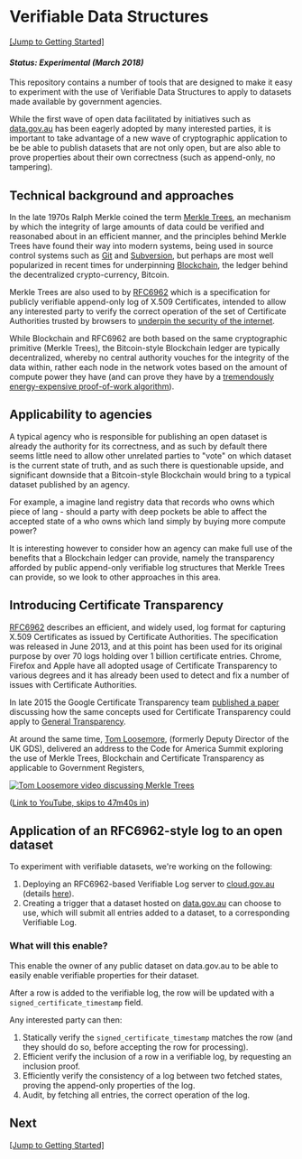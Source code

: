 # Verifiable Data Structures

[[Jump to Getting Started]](./doc/install.md)

#### *Status: Experimental (March 2018)*


This repository contains a number of tools that are designed to make it easy to experiment with the use of Verifiable Data Structures to apply to datasets made available by government agencies.

While the first wave of open data facilitated by initiatives such as [data.gov.au](https://data.gov.au) has been eagerly adopted by many interested parties, it is important to take advantage of a new wave of cryptographic application to be be able to publish datasets that are not only open, but are also able to prove properties about their own correctness (such as append-only, no tampering).

## Technical background and approaches

In the late 1970s Ralph Merkle coined the term [Merkle Trees](https://en.wikipedia.org/wiki/Merkle_tree), an mechanism by which the integrity of large amounts of data could be verified and reasonabed about in an efficient manner, and the principles behind Merkle Trees have found their way into modern systems, being used in source control systems such as [Git](https://blog.sourced.tech/post/difftree/) and [Subversion](https://paulhammant.com/2017/09/17/old-school-merkle-trees-rock/), but perhaps are most well popularized in recent times for underpinning [Blockchain](https://www.blockchain-council.org/blockchain/what-is-merkel-tree-merkel-root-in-blockchain/), the ledger behind the decentralized crypto-currency, Bitcoin.

Merkle Trees are also used to by [RFC6962](https://tools.ietf.org/html/rfc6962#section-2.1) which is a specification for publicly verifiable append-only  log of X.509 Certificates, intended to allow any interested party to verify the correct operation of the set of Certificate Authorities trusted by browsers to [underpin the security of the internet](https://www.certificate-transparency.org/).

While Blockchain and RFC6962 are both based on the same cryptographic primitive (Merkle Trees), the Bitcoin-style Blockchain ledger are typically decentralized, whereby no central authority vouches for the integrity of the data within, rather each node in the network votes based on the amount of compute power they have (and can prove they have by a [tremendously energy-expensive proof-of-work algorithm](https://www.theguardian.com/commentisfree/2017/nov/26/trouble-with-bitcoin-big-data-huge-energy-bill)).

## Applicability to agencies

A typical agency who is responsible for publishing an open dataset is already the authority for its correctness, and as such by default there seems little need to allow other unrelated parties to "vote" on which dataset is the current state of truth, and as such there is questionable upside, and significant downside that a Bitcoin-style Blockchain would bring to a typical dataset published by an agency.

For example, a imagine land registry data that records who owns which piece of lang - should a party with deep pockets be able to affect the accepted state of a who owns which land simply by buying more compute power?

It is interesting however to consider how an agency can make full use of the benefits that a Blockchain ledger can provide, namely the transparency afforded by public append-only verifiable log structures that Merkle Trees can provide, so we look to other approaches in this area.

## Introducing Certificate Transparency

[RFC6962](https://tools.ietf.org/html/rfc6962) describes an efficient, and widely used, log format for capturing X.509 Certificates as issued by Certificate Authorities. The specification was released in June 2013, and at this point has been used for its original purpose by over 70 logs holding over 1 billion certificate entries. Chrome, Firefox and Apple have all adopted usage of Certificate Transparency to various degrees and it has already been used to detect and fix a number of issues with Certificate Authorities.

In late 2015 the Google Certificate Transparency team [published a paper](https://github.com/google/trillian/blob/master/docs/VerifiableDataStructures.pdf) discussing how the same concepts used for Certificate Transparency could apply to [General Transparency](https://github.com/google/trillian/blob/master/docs/VerifiableDataStructures.pdf).

At around the same time, [Tom Loosemore](https://tom.loosemore.com/about/), (formerly Deputy Director of the UK GDS), delivered an address to the Code for America Summit exploring the use of Merkle Trees, Blockchain and Certificate Transparency as applicable to Government Registers, 

[![Tom Loosemore video discussing Merkle Trees](https://img.youtube.com/vi/VjE_zj-7A7A/0.jpg)](https://youtu.be/VjE_zj-7A7A?t=47m40s)

([Link to YouTube, skips to 47m40s in](https://youtu.be/VjE_zj-7A7A?t=47m40s))

## Application of an RFC6962-style log to an open dataset

To experiment with verifiable datasets, we're working on the following:

1. Deploying an RFC6962-based Verifiable Log server to [cloud.gov.au](https://cloud.gov.au) (details [here](./doc/rfc6962-objecthash.md)).
2. Creating a trigger that a dataset hosted on [data.gov.au](https://data.gov.au) can choose to use, which will submit all entries added to a dataset, to a corresponding Verifiable Log.

### What will this enable?

This enable the owner of any public dataset on data.gov.au to be able to easily enable verifiable properties for their dataset.

After a row is added to the verifiable log, the row will be updated with a `signed_certificate_timestamp` field.

Any interested party can then:

1. Statically verify the `signed_certificate_timestamp` matches the row (and they should do so, before accepting the row for processing).
2. Efficient verify the inclusion of a row in a verifiable log, by requesting an inclusion proof.
3. Efficiently verify the consistency of a log between two fetched states, proving the append-only properties of the log.
4. Audit, by fetching all entries, the correct operation of the log.

## Next

[[Jump to Getting Started]](./doc/install.md)

